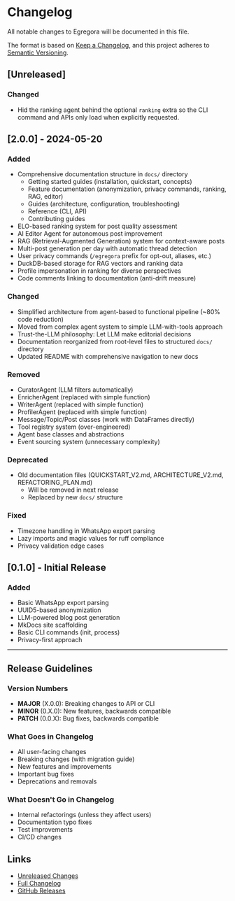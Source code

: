 # Changelog

All notable changes to Egregora will be documented in this file.

The format is based on [Keep a Changelog](https://keepachangelog.com/en/1.0.0/),
and this project adheres to [Semantic Versioning](https://semver.org/spec/v2.0.0.html).

## [Unreleased]

### Changed
- Hid the ranking agent behind the optional `ranking` extra so the CLI command and APIs only load when explicitly requested.

## [2.0.0] - 2024-05-20

### Added
- Comprehensive documentation structure in `docs/` directory
  - Getting started guides (installation, quickstart, concepts)
  - Feature documentation (anonymization, privacy commands, ranking, RAG, editor)
  - Guides (architecture, configuration, troubleshooting)
  - Reference (CLI, API)
  - Contributing guides
- ELO-based ranking system for post quality assessment
- AI Editor Agent for autonomous post improvement
- RAG (Retrieval-Augmented Generation) system for context-aware posts
- Multi-post generation per day with automatic thread detection
- User privacy commands (`/egregora` prefix for opt-out, aliases, etc.)
- DuckDB-based storage for RAG vectors and ranking data
- Profile impersonation in ranking for diverse perspectives
- Code comments linking to documentation (anti-drift measure)

### Changed
- Simplified architecture from agent-based to functional pipeline (~80% code reduction)
- Moved from complex agent system to simple LLM-with-tools approach
- Trust-the-LLM philosophy: Let LLM make editorial decisions
- Documentation reorganized from root-level files to structured `docs/` directory
- Updated README with comprehensive navigation to new docs

### Removed
- CuratorAgent (LLM filters automatically)
- EnricherAgent (replaced with simple function)
- WriterAgent (replaced with simple function)
- ProfilerAgent (replaced with simple function)
- Message/Topic/Post classes (work with DataFrames directly)
- Tool registry system (over-engineered)
- Agent base classes and abstractions
- Event sourcing system (unnecessary complexity)

### Deprecated
- Old documentation files (QUICKSTART_V2.md, ARCHITECTURE_V2.md, REFACTORING_PLAN.md)
  - Will be removed in next release
  - Replaced by new `docs/` structure

### Fixed
- Timezone handling in WhatsApp export parsing
- Lazy imports and magic values for ruff compliance
- Privacy validation edge cases

## [0.1.0] - Initial Release

### Added
- Basic WhatsApp export parsing
- UUID5-based anonymization
- LLM-powered blog post generation
- MkDocs site scaffolding
- Basic CLI commands (init, process)
- Privacy-first approach

---

## Release Guidelines

### Version Numbers

- **MAJOR** (X.0.0): Breaking changes to API or CLI
- **MINOR** (0.X.0): New features, backwards compatible
- **PATCH** (0.0.X): Bug fixes, backwards compatible

### What Goes in Changelog

- All user-facing changes
- Breaking changes (with migration guide)
- New features and improvements
- Important bug fixes
- Deprecations and removals

### What Doesn't Go in Changelog

- Internal refactorings (unless they affect users)
- Documentation typo fixes
- Test improvements
- CI/CD changes

## Links

- [Unreleased Changes](https://github.com/franklinbaldo/egregora/compare/v0.1.0...HEAD)
- [Full Changelog](https://github.com/franklinbaldo/egregora/blob/main/CHANGELOG.md)
- [GitHub Releases](https://github.com/franklinbaldo/egregora/releases)
